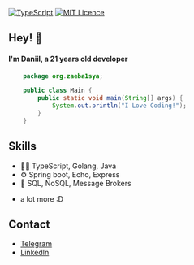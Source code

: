 [![TypeScript](https://badges.frapsoft.com/typescript/version/typescript-next.svg?v=101)](https://github.com/ellerbrock/typescript-badges/)
[![MIT Licence](https://badges.frapsoft.com/os/mit/mit.png?v=103)](https://opensource.org/licenses/mit-license.php)

## Hey! 👋

####  I'm Daniil, a 21 years old developer 

```java
    package org.zaeba1sya;

    public class Main {
        public static void main(String[] args) {
            System.out.println("I Love Coding!");
        }
    }
```

## Skills
- 👨‍💻 TypeScript, Golang, Java 
- ⚙️ Spring boot, Echo, Express
- 💽 SQL, NoSQL, Message Brokers
+ a lot more :D

## Contact
- [Telegram](https://t.me/zaeba1sya)
- [LinkedIn](https://www.linkedin.com/in/daniil-savochkin-614067258/)
